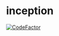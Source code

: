 # inception
[![CodeFactor](https://www.codefactor.io/repository/github/pnzn1/inception/badge)](https://www.codefactor.io/repository/github/pnzn1/inception)
